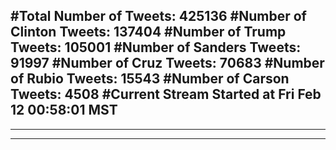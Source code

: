 #Total Number of Tweets: 425136 
#Number of Clinton Tweets: 137404
#Number of Trump Tweets: 105001
#Number of Sanders Tweets: 91997
#Number of Cruz Tweets: 70683
#Number of Rubio Tweets: 15543
#Number of Carson Tweets: 4508
#Current Stream Started at Fri Feb 12 00:58:01 MST
---
---
---
